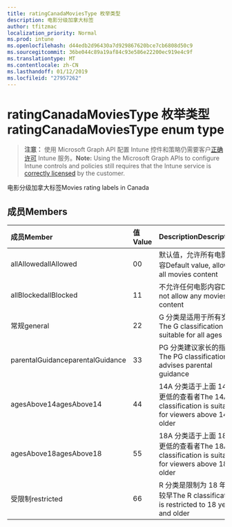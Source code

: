 ```yaml
---
title: ratingCanadaMoviesType 枚举类型
description: 电影分级加拿大标签
author: tfitzmac
localization_priority: Normal
ms.prod: intune
ms.openlocfilehash: d44edb2d96430a7d929867620bce7cb6808d50c9
ms.sourcegitcommit: 36be044c89a19af84c93e586e22200ec919e4c9f
ms.translationtype: MT
ms.contentlocale: zh-CN
ms.lasthandoff: 01/12/2019
ms.locfileid: "27957262"
---
```

# <a name="ratingcanadamoviestype-enum-type"></a><span data-ttu-id="ab862-103">ratingCanadaMoviesType 枚举类型</span><span class="sxs-lookup"><span data-stu-id="ab862-103">ratingCanadaMoviesType enum type</span></span>

> <span data-ttu-id="ab862-104">**注意：** 使用 Microsoft Graph API 配置 Intune 控件和策略仍需要客户[正确许可](https://go.microsoft.com/fwlink/?linkid=839381) Intune 服务。</span><span class="sxs-lookup"><span data-stu-id="ab862-104">**Note:** Using the Microsoft Graph APIs to configure Intune controls and policies still requires that the Intune service is [correctly licensed](https://go.microsoft.com/fwlink/?linkid=839381) by the customer.</span></span>

<span data-ttu-id="ab862-105">电影分级加拿大标签</span><span class="sxs-lookup"><span data-stu-id="ab862-105">Movies rating labels in Canada</span></span>
## <a name="members"></a><span data-ttu-id="ab862-106">成员</span><span class="sxs-lookup"><span data-stu-id="ab862-106">Members</span></span>
|<span data-ttu-id="ab862-107">成员</span><span class="sxs-lookup"><span data-stu-id="ab862-107">Member</span></span>|<span data-ttu-id="ab862-108">值</span><span class="sxs-lookup"><span data-stu-id="ab862-108">Value</span></span>|<span data-ttu-id="ab862-109">Description</span><span class="sxs-lookup"><span data-stu-id="ab862-109">Description</span></span>|
|:---|:---|:---|
|<span data-ttu-id="ab862-110">allAllowed</span><span class="sxs-lookup"><span data-stu-id="ab862-110">allAllowed</span></span>|<span data-ttu-id="ab862-111">0</span><span class="sxs-lookup"><span data-stu-id="ab862-111">0</span></span>|<span data-ttu-id="ab862-112">默认值，允许所有电影内容</span><span class="sxs-lookup"><span data-stu-id="ab862-112">Default value, allow all movies content</span></span>|
|<span data-ttu-id="ab862-113">allBlocked</span><span class="sxs-lookup"><span data-stu-id="ab862-113">allBlocked</span></span>|<span data-ttu-id="ab862-114">1</span><span class="sxs-lookup"><span data-stu-id="ab862-114">1</span></span>|<span data-ttu-id="ab862-115">不允许任何电影内容</span><span class="sxs-lookup"><span data-stu-id="ab862-115">Do not allow any movies content</span></span>|
|<span data-ttu-id="ab862-116">常规</span><span class="sxs-lookup"><span data-stu-id="ab862-116">general</span></span>|<span data-ttu-id="ab862-117">2</span><span class="sxs-lookup"><span data-stu-id="ab862-117">2</span></span>|<span data-ttu-id="ab862-118">G 分类是适用于所有岁</span><span class="sxs-lookup"><span data-stu-id="ab862-118">The G classification is suitable for all ages</span></span>|
|<span data-ttu-id="ab862-119">parentalGuidance</span><span class="sxs-lookup"><span data-stu-id="ab862-119">parentalGuidance</span></span>|<span data-ttu-id="ab862-120">3</span><span class="sxs-lookup"><span data-stu-id="ab862-120">3</span></span>|<span data-ttu-id="ab862-121">PG 分类建议家长的指南</span><span class="sxs-lookup"><span data-stu-id="ab862-121">The PG classification advises parental guidance</span></span>|
|<span data-ttu-id="ab862-122">agesAbove14</span><span class="sxs-lookup"><span data-stu-id="ab862-122">agesAbove14</span></span>|<span data-ttu-id="ab862-123">4</span><span class="sxs-lookup"><span data-stu-id="ab862-123">4</span></span>|<span data-ttu-id="ab862-124">14A 分类适于上面 14 或更低的查看者</span><span class="sxs-lookup"><span data-stu-id="ab862-124">The 14A classification is suitable for viewers above 14 or older</span></span>|
|<span data-ttu-id="ab862-125">agesAbove18</span><span class="sxs-lookup"><span data-stu-id="ab862-125">agesAbove18</span></span>|<span data-ttu-id="ab862-126">5</span><span class="sxs-lookup"><span data-stu-id="ab862-126">5</span></span>|<span data-ttu-id="ab862-127">18A 分类适于上面 18 或更低的查看者</span><span class="sxs-lookup"><span data-stu-id="ab862-127">The 18A classification is suitable for viewers above 18 or older</span></span>|
|<span data-ttu-id="ab862-128">受限制</span><span class="sxs-lookup"><span data-stu-id="ab862-128">restricted</span></span>|<span data-ttu-id="ab862-129">6</span><span class="sxs-lookup"><span data-stu-id="ab862-129">6</span></span>|<span data-ttu-id="ab862-130">R 分类是限制为 18 年及较早</span><span class="sxs-lookup"><span data-stu-id="ab862-130">The R classification is restricted to 18 years and older</span></span>|



